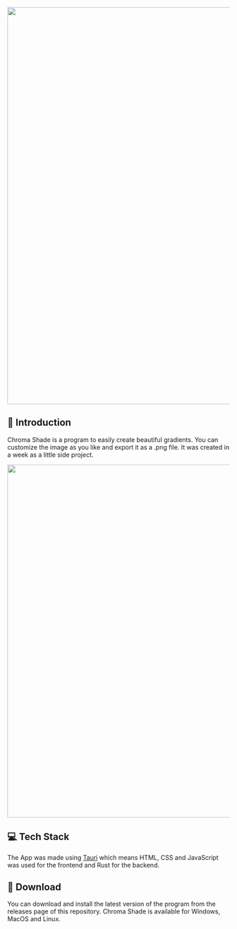 <p align="center">
   <img width="900" height="auto" src="https://github.com/f4byyyy/Chroma-Shade/assets/93867306/fa99b042-78c8-4b06-9cbf-1ef0d1368f58">
</p>

## 👋 Introduction

Chroma Shade is a program to easily create beautiful gradients. You can customize the image as you like and export it as a .png file. It was created in a week as a little side project.

<p align="center">
  <img width="800" height="auto" src="https://github.com/f4byyyy/Chroma-Shade/assets/93867306/eec4d78a-f202-467d-a37f-e362e91a0fc2">
</p>

## 💻 Tech Stack
The App was made using [Tauri](https://tauri.app/) which means HTML, CSS and JavaScript was used for the frontend and Rust for the backend.

## 💾 Download
You can download and install the latest version of the program from the releases page of this repository. Chroma Shade is available for Windows, MacOS and Linux.

